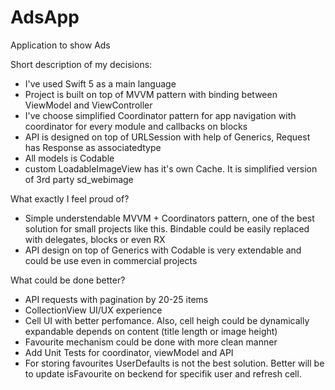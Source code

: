 # AdsApp
Application to show Ads

Short description of my decisions:
- I've used Swift 5 as a main language
- Project is built on top of MVVM pattern with binding between ViewModel and ViewController
- I've choose simplified Coordinator pattern for app navigation with coordinator for every module and callbacks on blocks
- API is designed on top of URLSession with help of Generics, Request has Response as associatedtype
- All models is Codable
- custom LoadableImageView has it's own Cache. It is simplified version of 3rd party sd_webimage

What exactly I feel proud of?
- Simple understendable MVVM + Coordinators pattern, one of the best solution for small projects like this. Bindable could be easily replaced with delegates, blocks or even RX
- API design on top of Generics with Codable is very extendable and could be use even in commercial projects

What could be done better?
- API requests with pagination by 20-25 items
- CollectionView UI/UX experience
- Cell UI with better perfomance. Also, cell heigh could be dynamically expandable depends on content (title length or image height) 
- Favourite mechanism could be done with more clean manner
- Add Unit Tests for coordinator, viewModel and API
- For storing favourites UserDefaults is not the best solution. Better will be to update isFavourite on beckend for specifik user and refresh cell. 


